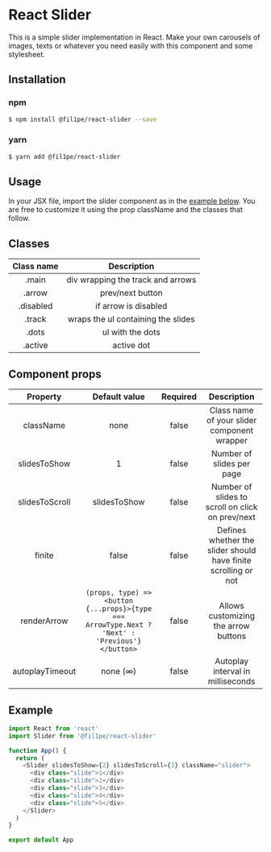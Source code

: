 # React Slider

This is a simple slider implementation in React. Make your own carousels of images, texts or whatever you need easily with this component and some stylesheet.

## Installation

### npm

```bash
$ npm install @fil1pe/react-slider --save
```

### yarn

```bash
$ yarn add @fil1pe/react-slider
```

## Usage

In your JSX file, import the slider component as in the [example below](#example). You are free to customize it using the prop className and the classes that follow.

## Classes

| Class name | Description |
| :-: | :-: |
| .main | div wrapping the track and arrows |
| .arrow | prev/next button |
| .disabled | if arrow is disabled |
| .track | wraps the ul containing the slides |
| .dots | ul with the dots |
| .active | active dot |

## Component props

| Property | Default value | Required | Description |
| :-: | :-: | :-: | :--: |
| className | none | false | Class name of your slider component wrapper |
| slidesToShow | 1 | false | Number of slides per page |
| slidesToScroll | slidesToShow | false | Number of slides to scroll on click on prev/next |
| finite | false | false | Defines whether the slider should have finite scrolling or not |
| renderArrow | `(props, type) => <button {...props}>{type === ArrowType.Next ? 'Next' : 'Previous'}</button>` | false | Allows customizing the arrow buttons |
| autoplayTimeout | none (∞) | false | Autoplay interval in milliseconds |

## Example

```js
import React from 'react'
import Slider from '@fil1pe/react-slider'

function App() {
  return (
    <Slider slidesToShow={2} slidesToScroll={1} className="slider">
      <div class="slide">1</div>
      <div class="slide">2</div>
      <div class="slide">3</div>
      <div class="slide">4</div>
      <div class="slide">5</div>
    </Slider>
  )
}

export default App
```